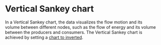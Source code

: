 # Vertical Sankey chart
In a Vertical Sankey chart, the data visualizes the flow motion and its volume between different nodes, such as the flow of energy and its volume between the producers and consumers. The Vertical Sankey chart is achieved by setting a [chart to inverted](https://api.highcharts.com/highcharts/chart.inverted).